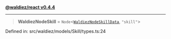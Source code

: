 [**@waldiez/react v0.4.4**](../../README.md)

***

> **WaldiezNodeSkill** = `Node`\<[`WaldiezNodeSkillData`](WaldiezNodeSkillData.md), `"skill"`\>

Defined in: src/waldiez/models/Skill/types.ts:24
